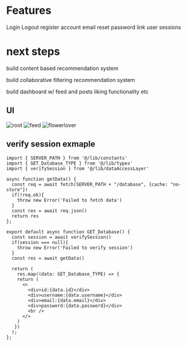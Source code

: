 # Features

Login
Logout
register account
email reset password link
user sessions

# next steps

build content based recommendation system

build collaborative filtering recommendation system 

build dashboard w/ feed and posts liking functionality etc


## UI

![root](https://github.com/RoseWrightdev/sm/assets/100792806/2d0ffe79-d482-4d78-816f-651adbd7dd46)
![feed](https://github.com/RoseWrightdev/sm/assets/100792806/5628c8ea-aee6-406c-abfa-683752f44edd)
![flowerlover](https://github.com/RoseWrightdev/sm/assets/100792806/d93e54d3-d8d3-4c08-ba8a-2313e0959a44)


## verify session exmaple

```
import { SERVER_PATH } from '@/lib/constants'
import { GET_Database_TYPE } from '@/lib/types'
import { verifySession } from '@/lib/dataAccessLayer'

async function getData() {
  const req = await fetch(SERVER_PATH + "/database", {cache: "no-store"})
  if(!req.ok){
    throw new Error('Failed to fetch data')
  }
  const res = await req.json()
  return res
};

export default async function GET_Database() {
  const session = await verifySession()
  if(session === null){
    throw new Error('Failed to verify session')
  }
  const res = await getData()

  return (
    res.map((data: GET_Database_TYPE) => {
    return (
      <>
        <div>id:{data.id}</div>
        <div>username:{data.username}</div>
        <div>email:{data.email}</div>
        <div>password:{data.password}</div>
        <br />
      </>
    )
   })
  );
};
```
